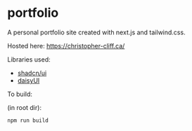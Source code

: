 # portfolio

A personal portfolio site created with next.js and tailwind.css.

Hosted here: https://christopher-cliff.ca/

Libraries used:

- [shadcn/ui](https://ui.shadcn.com/)
- [daisyUI](https://daisyui.com/)

To build:

(in root dir):

`npm run build`